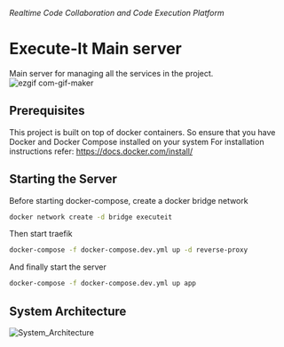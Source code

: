 *Realtime Code Collaboration and Code Execution Platform*
# Execute-It Main server

Main server for managing all the services in the project.
![ezgif com-gif-maker](https://user-images.githubusercontent.com/39241098/114086565-616bb400-98d0-11eb-91ce-37a16ce1630d.gif)

## Prerequisites

This project is built on top of docker containers. So ensure that you have
Docker and Docker Compose installed on your system For installation
instructions refer: https://docs.docker.com/install/


## Starting the Server

Before starting docker-compose, create a docker bridge network
```bash 
docker network create -d bridge executeit
```


Then start traefik 
```bash
docker-compose -f docker-compose.dev.yml up -d reverse-proxy
```

And finally start the server 
```bash
docker-compose -f docker-compose.dev.yml up app
```

## System Architecture

![System_Architecture](https://user-images.githubusercontent.com/49340051/113477998-adb78e00-94a3-11eb-9f44-803ac84b8c24.png)



